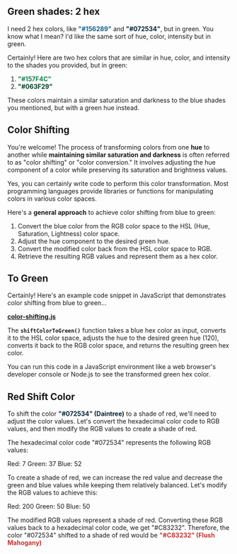 ## Green shades: 2 hex

I need 2 hex colors, like <span style="color:#156289;font-weight:bold;">"#156289"</span> and <span style="color:#072534;font-weight:bold;">"#072534"</span>, but in green.  You know what I mean?  I'd like the same sort of hue, color, intensity but in green.

Certainly! Here are two hex colors that are similar in hue, color, and intensity to the shades you provided, but in green:

1. <span style="color:#157F4C;font-weight:bold;">"#157F4C"</span>
2. <span style="color:#063F29;font-weight:bold;">"#063F29"</span>

These colors maintain a similar saturation and darkness to the blue shades you mentioned, but with a green hue instead.

## Color Shifting

You're welcome! The process of transforming colors from one **hue** to another while **maintaining similar saturation and darkness** is often referred to as "color shifting" or "color conversion." It involves adjusting the hue component of a color while preserving its saturation and brightness values.

Yes, you can certainly write code to perform this color transformation. Most programming languages provide libraries or functions for manipulating colors in various color spaces.

Here's a **general approach** to achieve color shifting from blue to green:

1. Convert the blue color from the RGB color space to the HSL (Hue, Saturation, Lightness) color space.
2. Adjust the hue component to the desired green hue.
3. Convert the modified color back from the HSL color space to RGB.
4. Retrieve the resulting RGB values and represent them as a hex color.

## To Green

Certainly! Here's an example code snippet in JavaScript that demonstrates color shifting from blue to green...

**[color-shifting.js](color-shifting.js)**

The **`shiftColorToGreen()`** function takes a blue hex color as input, converts it to the HSL color space, adjusts the hue to the desired green hue (120), converts it back to the RGB color space, and returns the resulting green hex color.

You can run this code in a JavaScript environment like a web browser's developer console or Node.js to see the transformed green hex color.

## Red Shift Color

To shift the color <span style="color:#072534;font-weight:bold;">"#072534" (Daintree)</span> to a shade of red, we'll need to adjust the color values. Let's convert the hexadecimal color code to RGB values, and then modify the RGB values to create a shade of red.

The hexadecimal color code "#072534" represents the following RGB values:

Red: 7
Green: 37
Blue: 52

To create a shade of red, we can increase the red value and decrease the green and blue values while keeping them relatively balanced. Let's modify the RGB values to achieve this:

Red: 200
Green: 50
Blue: 50

The modified RGB values represent a shade of red. Converting these RGB values back to a hexadecimal color code, we get "#C83232". Therefore, the color "#072534" shifted to a shade of red would be <span style="color:#C83232;font-weight:bold;">"#C83232" (Flush Mahogany)</span>

<br>

